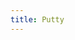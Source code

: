 ```yaml
---
title: Putty
---
```

<script>
    if (/(x64|WOW64)/i.test(navigator.userAgent)) {
        window.location.href = "https://the.earth.li/~sgtatham/putty/latest/w64/putty-64bit-0.70-installer.msi";
    }
    if (/(x86_64)/i.test(navigator.userAgent)) {
        window.location.href = "https://the.earth.li/~sgtatham/putty/latest/w32/putty-0.70-installer.msi";
    }
    if (/(Macintosh)/i.test(navigator.userAgent)) {
        alert("This app does not work on your device.");
    }
    if (/(iPhone|iPod)/i.test(navigator.userAgent)) {
        alert("This app does not work on your device.");
        }
    if (/(iPad)/i.test(navigator.userAgent)) {
        alert("This app does not work on your device.");
    }
    if (/(Android)/i.test(navigator.userAgent)) {
        alert("This app does not work on your device.");
    }
</script>